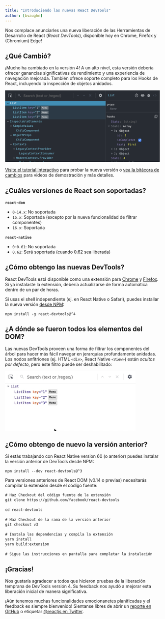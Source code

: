 ```yaml
---
title: "Introduciendo las nuevas React DevTools"
author: [bvaughn]
---
```

Nos complace anunciarles una nueva liberación de las Herramientas de Desarrollo de React (*React DevTools*), disponible hoy en Chrome, Firefox y (Chromium) Edge!

## ¿Qué Cambió?

¡Mucho ha cambiado en la versión 4!
A un alto nivel, esta versión debería ofrecer ganancias significativas de rendimiento y una experiencia de navegación mejorada.
También ofrece soporte completo para los Hooks de React, incluyendo la inspección de objetos anidados.

![Captura de Pantalla de DevTools versión 4](../images/blog/devtools-v4-screenshot.png)

[Visite el tutorial interactivo](https://react-devtools-tutorial.now.sh/) para probar la nueva versión o [vea la bitácora de cambios](https://github.com/facebook/react/blob/master/packages/react-devtools/CHANGELOG.md#400-august-15-2019) para videos de demostración y más detalles.

## ¿Cuáles versiones de React son soportadas?

**`react-dom`**

* `0`-`14.x`: No soportada
* `15.x`: Soportada (excepto por la nueva funcionalidad de filtrar componentes)
* `16.x`: Soportada

**`react-native`**
* `0`-`0.61`: No soportada
* `0.62`: Será soportada (cuando 0.62 sea liberada)

## ¿Cómo obtengo las nuevas DevTools?

React DevTools está disponible como una extensión para [Chrome](https://chrome.google.com/webstore/detail/react-developer-tools/fmkadmapgofadopljbjfkapdkoienihi?hl=en) y [Firefox](https://addons.mozilla.org/en-US/firefox/addon/react-devtools/).
Si ya instalaste la extensión, debería actualizarse de forma automática dentro de un par de horas.

Si usas el shell independiente (ej. en React Native o Safari), puedes installar la nueva versión [desde NPM](https://www.npmjs.com/package/react-devtools):

```shell
npm install -g react-devtools@^4
```

## ¿A dónde se fueron todos los elementos del DOM?

Las nuevas DevTools proveen una forma de filtrar los componentes del árbol para hacer más fácil navegar en jerarquías profundamente anidadas.
Los nodos anfitriones (ej. HTML `<div>`, React Native `<View>`) están *ocultos por defecto*, pero este filtro puede ser deshabilitado:

![Filtros de componentes de DevTools](../images/blog/devtools-component-filters.gif)

## ¿Cómo obtengo de nuevo la versión anterior?

Si estás trabajando con React Native version 60 (o anterior) puedes instalar la versión anterior de DevTools desde NPM:

```shell
npm install --dev react-devtools@^3
```

Para versiones anteriores de React DOM (v0.14 o previas) necesitarás compilar la extensión desde el código fuente:

```shell
# Haz Checkout del código fuente de la extensión
git clone https://github.com/facebook/react-devtools

cd react-devtools

# Haz Checkout de la rama de la versión anterior
git checkout v3

# Instala las dependencias y compila la extensión
yarn install
yarn build:extension

# Sigue las instrucciones en pantalla para completar la instalación
```

## ¡Gracias!

Nos gustaría agradecer a todos que hicieron pruebas de la liberación temprana de DevTools versión 4.
Su feedback nos ayudó a mejorar esta liberación inicial de manera significativa.

¡Aún tenemos muchas funcionalidades emocionanetes planificadas y el feedback es siempre bienvenido!
Sientanse libres de abrir un [reporte en GitHub](https://github.com/facebook/react/issues/new?labels=Component:%20Developer%20Tools) o etiquetar [@reactjs en Twitter](https://twitter.com/reactjs).
